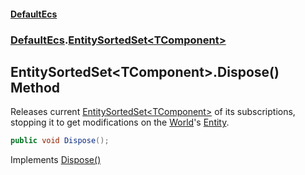 #### [DefaultEcs](DefaultEcs.md 'DefaultEcs')
### [DefaultEcs](DefaultEcs.md#DefaultEcs 'DefaultEcs').[EntitySortedSet&lt;TComponent&gt;](EntitySortedSet_TComponent_.md 'DefaultEcs.EntitySortedSet&lt;TComponent&gt;')
## EntitySortedSet&lt;TComponent&gt;.Dispose() Method
Releases current [EntitySortedSet&lt;TComponent&gt;](EntitySortedSet_TComponent_.md 'DefaultEcs.EntitySortedSet&lt;TComponent&gt;') of its subscriptions, stopping it to get modifications on the [World](EntitySortedSet_TComponent__World.md 'DefaultEcs.EntitySortedSet&lt;TComponent&gt;.World')'s [Entity](Entity.md 'DefaultEcs.Entity').  
```csharp
public void Dispose();
```

Implements [Dispose()](https://docs.microsoft.com/en-us/dotnet/api/System.IDisposable.Dispose 'System.IDisposable.Dispose')  
